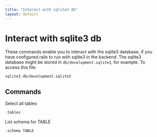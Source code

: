 ```yaml
---
title: "Interact with sqlite3 db"
layout: default
---
```

# Interact with sqlite3 db

These commands enable you to interact with the sqlite3 database, if you have configured rails to run with sqlite3 in the backend. The sqlite3 database might be stored in `db/development.sqlite3`, for example. To access this file:
```bash
sqlite3 db/development.sqlite3
```

## Commands
Select all tables
```bash
.tables
```

List schema for TABLE
```bash
.schema TABLE
```